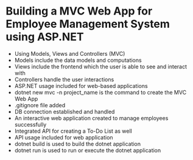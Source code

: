 # Building a MVC Web App for Employee Management System using ASP.NET
- Using Models, Views and Controllers (MVC)
- Models include the data models and computations
- Views include the frontend which the user is able to see and interact with
- Controllers handle the user interactions
- ASP.NET usage included for web-based applications
- dotnet new mvc -n project_name is the command to create the MVC Web App
- .gitignore file added
- DB connection established and handled
- An interactive web application created to manage employees successfully
- Integrated API for creating a To-Do List as well
- API usage included for web application
- dotnet build is used to build the dotnet application
- dotnet run is used to run or execute the dotnet application